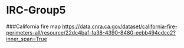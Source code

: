 # IRC-Group5
###California fire map
https://data.cnra.ca.gov/dataset/california-fire-perimeters-all/resource/22dc4baf-fa38-4390-8480-eebb494cdcc2?inner_span=True
